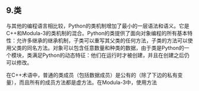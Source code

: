 ## 9.类

与其他的编程语言相比较，Python的类机制增加了最小的一层语法和语义。它是C++和Modula-3的类机制的混合。Python的类提供了面向对象编程的所有基本特性：允许多继承的继承机制，子类可以重写其父类的任何方法，子类的方法可以使用父类的同名方法。对象可以包含任意数量和种类的数据，由于类是Python的一个模块，类满足Python的动态特征：他们在运行时才被创建，并且在创建之后仍可以修改。

在C++术语中，普通的类成员（包括数据成员）是公有的（除了下边的私有变量），而且所有的成员方法都是虚方法。在Modula-3中，使用方法  
